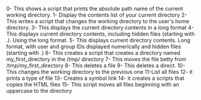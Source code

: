 0- This shows a script that prints the absolute path name of the current working directory.
1- Display the contents list of your current directory
2- This writes a script that changes the working directory to the user's home directory.
3- This displays the current directory contents in a long format
4- This displays current directory contents, including hidden files (starting with .). Using the long format.
5- This displays current directory contents. Long format, with user and group IDs displayed numerically and hidden files (starting with .)
6- This creates a script that creates a directory named my_first_directory in the /tmp/ directory
7- This moves the file betty from /tmp/my_first_directory
8- This deletes a file
9- This deletes a direct.
10- This changes the working directory to the previous one
11-List all files
12- it prints a type of file
13- Creates a symbol link
14- it creates a scripts that copies the HTML files
15- This script moves all files beginning with an uppercase to the directory
